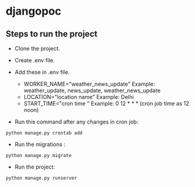# djangopoc
## Steps to run the project
* Clone the project.
* Create .env file.
* Add these in .env file.
    * WORKER_NAME="weather_news_update" Example: weather_update, news_update, weather_news_update
    * LOCATION="location name" Example: Delhi
    * START_TIME="cron time " Example:  0 12 * * * (cron job time as 12 noon)

* Run this command after any changes in cron job: 
```
python manage.py crontab add
```


* Run the migrations : 
```
python manage.py migrate
```

* Run the project: 
```
python manage.py runserver
```